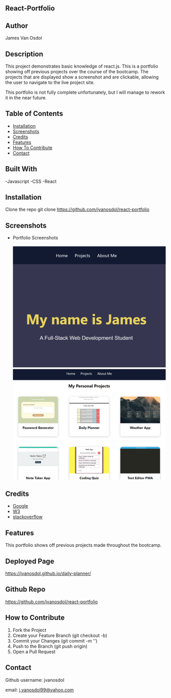 ## React-Portfolio

## Author

James Van Osdol

## Description

This project demonstrates basic knowledge of react.js. This is a portfolio showing off previous projects over the course of the bootcamp. The projects that are displayed show a screenshot and are clickable, allowing the user to navigate to the live project site. 

This portfolio is not fully complete unfortunately, but I will manage to rework it in the near future. 



## Table of Contents

- [Installation](#installation)
- [Screenshots](#screenshots)
- [Credits](#credits)
- [Features](#features)
- [How To Contribute](#how-to-contribute)
- [Contact](#contact)


## Built With

-Javascript
-CSS
-React


## Installation

Clone the repo
git clone https://github.com/jvanosdol/react-portfolio


## Screenshots


- Portfolio Screenshots


  ![screenshot](./images/portfolio-main.png)
  ![screenshot](./images/portfolio-projects.png)



## Credits

- [Google](https://www.google.com)
- [W3](https://www.w3schools.com)
- [stackoverflow](https://stackoverflow.com/)

## Features

This portfolio shows off previous projects made throughout the bootcamp.


## Deployed Page

https://jvanosdol.github.io/daily-planner/


## Github Repo

https://github.com/jvanosdol/react-portfolio


## How to Contribute

1. Fork the Project
2. Create your Feature Branch (git checkout -b)
3. Commit your Changes (git commit -m '')
4. Push to the Branch (git push origin)
5. Open a Pull Request


## Contact

Github username: jvanosdol

email: j.vanosdol99@yahoo.com

